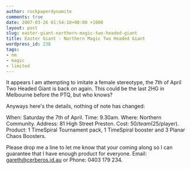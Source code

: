 ```yaml
---
author: rockpaperdynamite
comments: true
date: 2007-03-26 01:54:10+00:00 +1000
layout: post
slug: easter-giant-northern-magic-two-headed-giant
title: Easter Giant - Northern Magic Two Headed Giant
wordpress_id: 238
tags:
- nm
- magic
- limited
---
```


It appears I am attempting to imitate a female stereotype, the 7th of April Two Headed Giant is back on again. This could be the last 2HG in Melbourne before the PTQ, but who knows?

Anyways here's the details, nothing of note has changed:



When: Saturday the 7th of April.
Time: 9.30am.
Where: Northern Community.
Address: 81 High Street Preston.
Cost: $50/team ($25/player).
Product: 1 TimeSpiral Tournament pack, 1 TimeSpiral booster and 3 Planar Chaos Boosters.

Please drop me a line to let me know that your coming along so I can
guarantee that I have enough product for everyone.
Email: [gareth@cerberos.id.au](mailto:gareth%40cerberos.id.au) or Phone: 0403 179 234.
